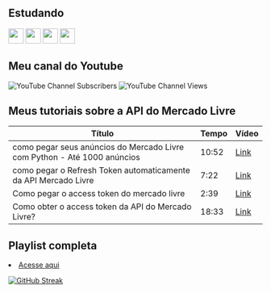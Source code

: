 ## Estudando
<img src="https://cdn.jsdelivr.net/gh/devicons/devicon@latest/icons/python/python-original.svg" width="30" height="30"/> <img src="https://cdn.jsdelivr.net/gh/devicons/devicon@latest/icons/css3/css3-original.svg" width="30" height="30"/> <img src="https://cdn.jsdelivr.net/gh/devicons/devicon@latest/icons/html5/html5-original.svg" width="30" height="30"/> <img src="https://cdn.jsdelivr.net/gh/devicons/devicon@latest/icons/javascript/javascript-original.svg" width="30" height="30"/>

## Meu canal do Youtube
<img alt="YouTube Channel Subscribers" src="https://img.shields.io/youtube/channel/subscribers/UC2vF0_RY5Bqk-tMUJDokHNA?label=Seguidores"> <img alt="YouTube Channel Views" src="https://img.shields.io/youtube/channel/views/UC2vF0_RY5Bqk-tMUJDokHNA?label=Visualiza%C3%A7%C3%B5es">

<h2>Meus tutoriais sobre a API do Mercado Livre</h2>

| Título | Tempo | Vídeo |
| -------- | -------- | -------- |
| como pegar seus anúncios do Mercado Livre com Python - Até 1000 anúncios | 10:52 | <a href="https://youtu.be/hBztnbjf0-I" target="blank">Link</a> |
| como pegar o Refresh Token automaticamente da API Mercado Livre | 7:22 | <a href="https://youtu.be/B8XP-5wwmBs" target="blank">Link</a> |
| Como pegar o access token do mercado livre | 2:39 | <a href="https://youtu.be/l4qpOFXlCmA" target="blank">Link</a> |
| Como obter o access token da API do Mercado Livre? | 18:33 | <a href="https://youtu.be/y_Bo9dzVmv0" target="blank">Link</a> |

## Playlist completa
  <li>
    <a href="https://www.youtube.com/playlist?list=PL2un9yLp42zNa4vI4ZfQiy3ETDenXPe0T">Acesse aqui</a>
  </li>

[![GitHub Streak](https://streak-stats.demolab.com?user=imparcialista&theme=dark&hide_border=true&locale=pt_BR&date_format=j%20M%5B%20Y%5D&mode=weekly)](https://git.io/streak-stats)


